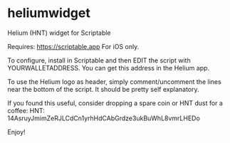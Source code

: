 # heliumwidget
Helium (HNT) widget for Scriptable

Requires: https://scriptable.app
For iOS only.

To configure, install in Scriptable and then EDIT the script with YOURWALLETADDRESS.
You can get this address in the Helium app.

To use the Helium logo as header, simply comment/uncomment the lines near the bottom of the script.
It should be pretty self explanatory. 

If you found this useful, consider dropping a spare coin or HNT dust for a coffee:
HNT:  14AsruyJmimZeRJLCdCn1yrhHdCAbGrdze3ukBuWhL8vmrLHEDo

Enjoy!
